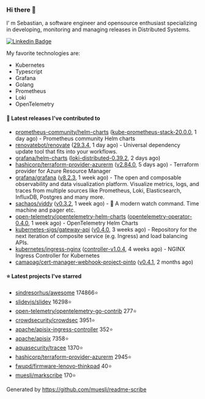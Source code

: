 ### Hi there 👋

I’ m Sebastian, a software engineer and opensource enthusiast specializing in developing, monitoring and managing releases in Distributed Systems.

[![Linkedin Badge](https://img.shields.io/badge/-LinkedIn-blue?style=flat&logo=Linkedin&logoColor=white&link=https://www.linkedin.com/in/sebastian-poxhofer/)](https://www.linkedin.com/in/sebastian-poxhofer/)

My favorite technologies are:
 - Kubernetes
 - Typescript
 - Grafana
 - Golang
 - Prometheus
 - Loki
 - OpenTelemetry




#### 🚀 Latest releases I've contributed to

- [prometheus-community/helm-charts](https://github.com/prometheus-community/helm-charts) ([kube-prometheus-stack-20.0.0](https://github.com/prometheus-community/helm-charts/releases/tag/kube-prometheus-stack-20.0.0), 1 day ago) - Prometheus community Helm charts
- [renovatebot/renovate](https://github.com/renovatebot/renovate) ([29.3.4](https://github.com/renovatebot/renovate/releases/tag/29.3.4), 1 day ago) - Universal dependency update tool that fits into your workflows.
- [grafana/helm-charts](https://github.com/grafana/helm-charts) ([loki-distributed-0.39.2](https://github.com/grafana/helm-charts/releases/tag/loki-distributed-0.39.2), 2 days ago)
- [hashicorp/terraform-provider-azurerm](https://github.com/hashicorp/terraform-provider-azurerm) ([v2.84.0](https://github.com/hashicorp/terraform-provider-azurerm/releases/tag/v2.84.0), 5 days ago) - Terraform provider for Azure Resource Manager
- [grafana/grafana](https://github.com/grafana/grafana) ([v8.2.3](https://github.com/grafana/grafana/releases/tag/v8.2.3), 1 week ago) - The open and composable observability and data visualization platform. Visualize metrics, logs, and traces from multiple sources like Prometheus, Loki, Elasticsearch, InfluxDB, Postgres and many more. 
- [sachaos/viddy](https://github.com/sachaos/viddy) ([v0.3.2](https://github.com/sachaos/viddy/releases/tag/v0.3.2), 1 week ago) - 👀 A modern watch command. Time machine and pager etc.
- [open-telemetry/opentelemetry-helm-charts](https://github.com/open-telemetry/opentelemetry-helm-charts) ([opentelemetry-operator-0.4.0](https://github.com/open-telemetry/opentelemetry-helm-charts/releases/tag/opentelemetry-operator-0.4.0), 1 week ago) - OpenTelemetry Helm Charts
- [kubernetes-sigs/gateway-api](https://github.com/kubernetes-sigs/gateway-api) ([v0.4.0](https://github.com/kubernetes-sigs/gateway-api/releases/tag/v0.4.0), 3 weeks ago) - Repository for the next iteration of composite service (e.g. Ingress) and load balancing APIs.
- [kubernetes/ingress-nginx](https://github.com/kubernetes/ingress-nginx) ([controller-v1.0.4](https://github.com/kubernetes/ingress-nginx/releases/tag/controller-v1.0.4), 4 weeks ago) - NGINX Ingress Controller for Kubernetes
- [camaoag/cert-manager-webhook-project-pinto](https://github.com/camaoag/cert-manager-webhook-project-pinto) ([v0.4.1](https://github.com/camaoag/cert-manager-webhook-project-pinto/releases/tag/v0.4.1), 2 months ago)

#### ⭐ Latest projects I've starred

- [sindresorhus/awesome](https://github.com/sindresorhus/awesome}) 174866⭐
- [slidevjs/slidev](https://github.com/slidevjs/slidev}) 16298⭐
- [open-telemetry/opentelemetry-go-contrib](https://github.com/open-telemetry/opentelemetry-go-contrib}) 277⭐
- [crowdsecurity/crowdsec](https://github.com/crowdsecurity/crowdsec}) 3951⭐
- [apache/apisix-ingress-controller](https://github.com/apache/apisix-ingress-controller}) 352⭐
- [apache/apisix](https://github.com/apache/apisix}) 7358⭐
- [aquasecurity/tracee](https://github.com/aquasecurity/tracee}) 1370⭐
- [hashicorp/terraform-provider-azurerm](https://github.com/hashicorp/terraform-provider-azurerm}) 2945⭐
- [fwupd/firmware-lenovo-thinkpad](https://github.com/fwupd/firmware-lenovo-thinkpad}) 40⭐
- [muesli/markscribe](https://github.com/muesli/markscribe}) 170⭐



Generated by https://github.com/muesli/readme-scribe

